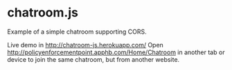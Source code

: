 chatroom.js
===========

Example of a simple chatroom supporting CORS. 

Live demo in http://chatroom-js.herokuapp.com/
Open http://policyenforcementpoint.apphb.com/Home/Chatroom in another tab or device to join the same chatroom, but from another website.
